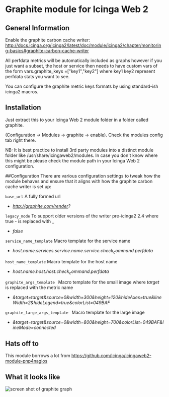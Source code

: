 # Graphite module for Icinga Web 2

## General Information

Enable the graphite carbon cache writer: http://docs.icinga.org/icinga2/latest/doc/module/icinga2/chapter/monitoring-basics#graphite-carbon-cache-writer

All perfdata metrics will be automatically included as graphs however if you just want a subset, the host or service then needs to have custom vars of the form vars.graphite_keys =["key1","key2"] where key1 key2 represent perfdata stats you want to see.

You can configure the graphite metric keys formats by using standard-ish icinga2 macros.
## Installation

Just extract this to your Icinga Web 2 module folder in a folder called graphite.

(Configuration -> Modules -> graphite -> enable). Check the modules config tab right there.

NB: It is best practice to install 3rd party modules into a distinct module
folder like /usr/share/icingaweb2/modules. In case you don't know where this
might be please check the module path in your Icinga Web 2 configuration.

##Configuration
There are various configuration settings to tweak how the module behaves and ensure that it aligns with how the graphite carbon cache writer is set up:

``base_url``
A fully formed url 
* *http://graphite.com/render?*

``legacy_mode``
To support older versions of the writer pre-icinga2 2.4 where true - is replaced with _ 
* *false*

``service_name_template``
Macro template for the service name 
* *$host.name$.services.$service.name$.$service.check_command$.perfdata*

``host_name_template``
Macro template for the host name 
* *$host.name$.host.$host.check_command$.perfdata*

``graphite_args_template ``
Macro template for the small image where $target$ is replaced with the metric name 
* *&target=$target$&source=0&width=300&height=120&hideAxes=true&lineWidth=2&hideLegend=true&colorList=049BAF*

``graphite_large_args_template ``
Macro template for the large image 
* *&target=$target$&source=0&width=800&height=700&colorList=049BAF&lineMode=connected*

## Hats off to

This module borrows a lot from https://github.com/Icinga/icingaweb2-module-pnp4nagios

## What it looks like		

![screen shot of graphite graph](https://raw.githubusercontent.com/philiphoy/icingaweb2-module-graphite/master/Capture.PNG)

